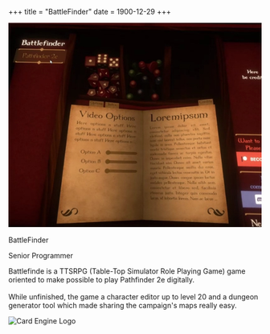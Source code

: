+++
title = "BattleFinder"
date = 1900-12-29
+++

<html lang="en">
    <head>
        <title>{{config.title}}</title>
        <link rel="stylesheet" href="../style.css" />
        <script src="../script.js"></script>
    </head>
    <div id="card">
        <div id="card-visual">
            <img src="..\images\battlefinder\battlefinder_1.png" alt="Card Image" id="card-image-left">
        </div>
        <div id="card-text">
            <p id="card-title">BattleFinder</p>
            <p id="card-subtitle">Senior Programmer</p>
            <p id="card-description">Battlefinde is a TTSRPG (Table-Top Simulator Role Playing Game) game oriented to make possible to play Pathfinder 2e digitally.<br><br>While unfinished, the game a character editor up to level 20 and a dungeon generator tool which made sharing the campaign's maps really easy.</p>
            <img src="../images/unity_logo.png" alt="Card Engine Logo" id="card-engine">
        </div>
    </div>
</html>
